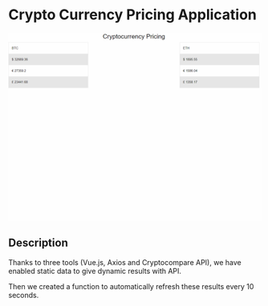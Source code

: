 # Crypto Currency Pricing Application
![](https://github.com/fk-pixel/MyVue.js/blob/main/crypto_price_app/image/crypto_app.png)

## Description
Thanks to three tools (Vue.js, Axios and Cryptocompare API), we have enabled static data to give dynamic results with API.

Then we created a function to automatically refresh these results every 10 seconds.
